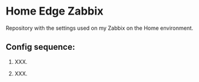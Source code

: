 # Home Edge Zabbix
Repository with the settings used on my Zabbix on the Home environment.

## Config sequence:
1. XXX.

1. XXX.
